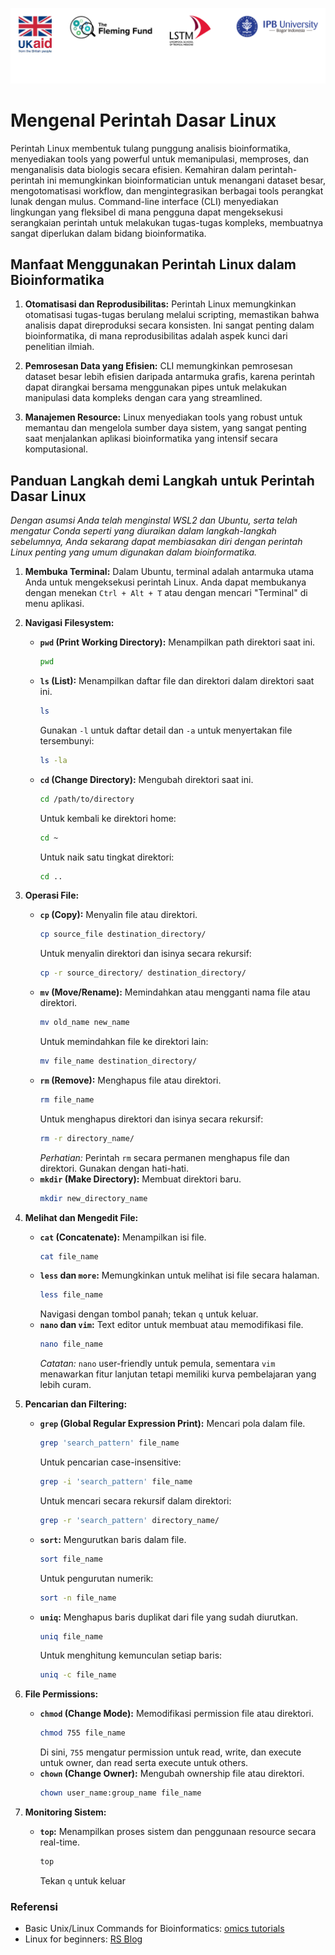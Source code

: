 ![collaboration-logo](../IM/Github_image_banner.png)

# **Mengenal Perintah Dasar Linux**

Perintah Linux membentuk tulang punggung analisis bioinformatika, menyediakan tools yang powerful untuk memanipulasi, memproses, dan menganalisis data biologis secara efisien. Kemahiran dalam perintah-perintah ini memungkinkan bioinformatician untuk menangani dataset besar, mengotomatisasi workflow, dan mengintegrasikan berbagai tools perangkat lunak dengan mulus. Command-line interface (CLI) menyediakan lingkungan yang fleksibel di mana pengguna dapat mengeksekusi serangkaian perintah untuk melakukan tugas-tugas kompleks, membuatnya sangat diperlukan dalam bidang bioinformatika.

## Manfaat Menggunakan Perintah Linux dalam Bioinformatika

1. **Otomatisasi dan Reprodusibilitas:** Perintah Linux memungkinkan otomatisasi tugas-tugas berulang melalui scripting, memastikan bahwa analisis dapat direproduksi secara konsisten. Ini sangat penting dalam bioinformatika, di mana reprodusibilitas adalah aspek kunci dari penelitian ilmiah.

2. **Pemrosesan Data yang Efisien:** CLI memungkinkan pemrosesan dataset besar lebih efisien daripada antarmuka grafis, karena perintah dapat dirangkai bersama menggunakan pipes untuk melakukan manipulasi data kompleks dengan cara yang streamlined.

3. **Manajemen Resource:** Linux menyediakan tools yang robust untuk memantau dan mengelola sumber daya sistem, yang sangat penting saat menjalankan aplikasi bioinformatika yang intensif secara komputasional.

## Panduan Langkah demi Langkah untuk Perintah Dasar Linux

*Dengan asumsi Anda telah menginstal WSL2 dan Ubuntu, serta telah mengatur Conda seperti yang diuraikan dalam langkah-langkah sebelumnya, Anda sekarang dapat membiasakan diri dengan perintah Linux penting yang umum digunakan dalam bioinformatika.*

1. **Membuka Terminal:**
   Dalam Ubuntu, terminal adalah antarmuka utama Anda untuk mengeksekusi perintah Linux. Anda dapat membukanya dengan menekan `Ctrl + Alt + T` atau dengan mencari "Terminal" di menu aplikasi.

2. **Navigasi Filesystem:**
   - **`pwd` (Print Working Directory):** Menampilkan path direktori saat ini.
     ```bash
     pwd
     ```
   - **`ls` (List):** Menampilkan daftar file dan direktori dalam direktori saat ini.
     ```bash
     ls
     ```
     Gunakan `-l` untuk daftar detail dan `-a` untuk menyertakan file tersembunyi:
     ```bash
     ls -la
     ```
   - **`cd` (Change Directory):** Mengubah direktori saat ini.
     ```bash
     cd /path/to/directory
     ```
     Untuk kembali ke direktori home:
     ```bash
     cd ~
     ```
     Untuk naik satu tingkat direktori:
     ```bash
     cd ..
     ```

3. **Operasi File:**
   - **`cp` (Copy):** Menyalin file atau direktori.
     ```bash
     cp source_file destination_directory/
     ```
     Untuk menyalin direktori dan isinya secara rekursif:
     ```bash
     cp -r source_directory/ destination_directory/
     ```
   - **`mv` (Move/Rename):** Memindahkan atau mengganti nama file atau direktori.
     ```bash
     mv old_name new_name
     ```
     Untuk memindahkan file ke direktori lain:
     ```bash
     mv file_name destination_directory/
     ```
   - **`rm` (Remove):** Menghapus file atau direktori.
     ```bash
     rm file_name
     ```
     Untuk menghapus direktori dan isinya secara rekursif:
     ```bash
     rm -r directory_name/
     ```
     *Perhatian:* Perintah `rm` secara permanen menghapus file dan direktori. Gunakan dengan hati-hati.
   - **`mkdir` (Make Directory):** Membuat direktori baru.
     ```bash
     mkdir new_directory_name
     ```

4. **Melihat dan Mengedit File:**
   - **`cat` (Concatenate):** Menampilkan isi file.
     ```bash
     cat file_name
     ```
   - **`less` dan `more`:** Memungkinkan untuk melihat isi file secara halaman.
     ```bash
     less file_name
     ```
     Navigasi dengan tombol panah; tekan `q` untuk keluar.
   - **`nano` dan `vim`:** Text editor untuk membuat atau memodifikasi file.
     ```bash
     nano file_name
     ```
     *Catatan:* `nano` user-friendly untuk pemula, sementara `vim` menawarkan fitur lanjutan tetapi memiliki kurva pembelajaran yang lebih curam.

5. **Pencarian dan Filtering:**
   - **`grep` (Global Regular Expression Print):** Mencari pola dalam file.
     ```bash
     grep 'search_pattern' file_name
     ```
     Untuk pencarian case-insensitive:
     ```bash
     grep -i 'search_pattern' file_name
     ```
     Untuk mencari secara rekursif dalam direktori:
     ```bash
     grep -r 'search_pattern' directory_name/
     ```
   - **`sort`:** Mengurutkan baris dalam file.
     ```bash
     sort file_name
     ```
     Untuk pengurutan numerik:
     ```bash
     sort -n file_name
     ```
   - **`uniq`:** Menghapus baris duplikat dari file yang sudah diurutkan.
     ```bash
     uniq file_name
     ```
     Untuk menghitung kemunculan setiap baris:
     ```bash
     uniq -c file_name
     ```

6. **File Permissions:**
   - **`chmod` (Change Mode):** Memodifikasi permission file atau direktori.
     ```bash
     chmod 755 file_name
     ```
     Di sini, `755` mengatur permission untuk read, write, dan execute untuk owner, dan read serta execute untuk others.
   - **`chown` (Change Owner):** Mengubah ownership file atau direktori.
     ```bash
     chown user_name:group_name file_name
     ```

7. **Monitoring Sistem:**
   - **`top`:** Menampilkan proses sistem dan penggunaan resource secara real-time.
     ```bash
     top
     ```
     Tekan `q` untuk keluar

### Referensi
- Basic Unix/Linux Commands for Bioinformatics: [omics tutorials](https://omicstutorials.com/basic-unix-linux-commands-for-bioinformatics/)
- Linux for beginners: [RS Blog](https://www.reneshbedre.com/blog/linux-for-bioinformatics.html)
